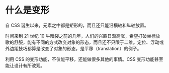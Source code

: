 # 什么是变形

自 CSS 诞生以来，元素之中都是矩形的，而且还只能沿横轴和纵轴放置。

时间来到 21 世纪 10 牛暗袋之前的几年，人们的兴趣日渐高涨，希望打破坐标放歌的舒服，能有不同的方式改变对象的形态，而且还不只限于二维。定位、浮动或外边距技巧都算是改变了对象的形态，是平移（translation）的例子。

利用 CSS 的变形功能，不仅能平移，还能做很多其他的事情。CSS 变形功能甚至能让设计有所改观。
